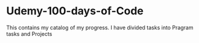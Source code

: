 # Udemy-100-days-of-Code
This contains my catalog of my progress. I have divided tasks into Pragram tasks and Projects
